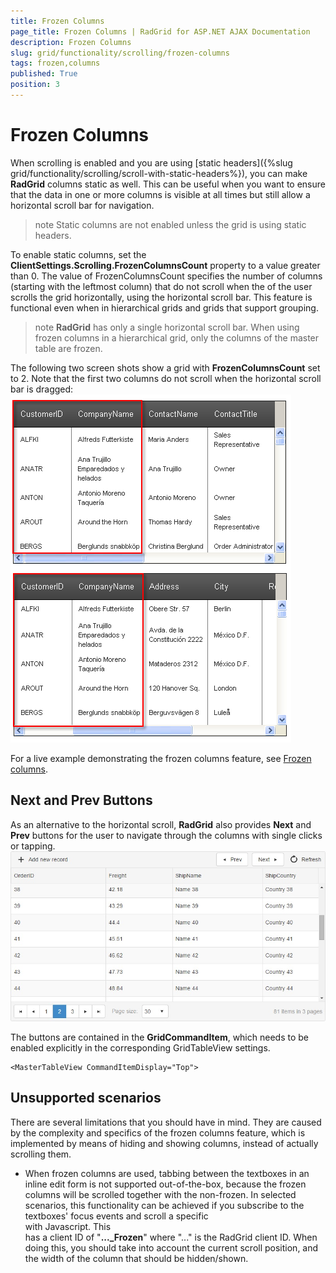 ```yaml
---
title: Frozen Columns
page_title: Frozen Columns | RadGrid for ASP.NET AJAX Documentation
description: Frozen Columns
slug: grid/functionality/scrolling/frozen-columns
tags: frozen,columns
published: True
position: 3
---
```


# Frozen Columns



When scrolling is enabled and you are using [static headers]({%slug grid/functionality/scrolling/scroll-with-static-headers%}), you can make **RadGrid** columns static as well. This can be useful when you want to ensure that the data in one or more columns is visible at all times but still allow a horizontal scroll bar for navigation.

>note Static columns are not enabled unless the grid is using static headers.
>


To enable static columns, set the **ClientSettings.Scrolling.FrozenColumnsCount** property to a value greater than 0. The value of FrozenColumnsCount specifies the number of columns (starting with the leftmost column) that do not scroll when the of the user scrolls the grid horizontally, using the horizontal scroll bar. This feature is functional even when in hierarchical grids and grids that support grouping.

>note  **RadGrid** has only a single horizontal scroll bar. When using frozen columns in a hierarchical grid, only the columns of the master table are frozen.
>


The following two screen shots show a grid with **FrozenColumnsCount** set to 2. Note that the first two columns do not scroll when the horizontal scroll bar is dragged:
![Frozen columns](images/grdFrozenColumns.PNG)

For a live example demonstrating the frozen columns feature, see [Frozen columns](http://demos.telerik.com/aspnet-ajax/Grid/Examples/GeneralFeatures/FrozenColumns/DefaultCS.aspx).

## Next and Prev Buttons

As an alternative to the horizontal scroll, **RadGrid** also provides **Next** and **Prev** buttons for the user to navigate through the columns with single clicks or tapping.
![Frozen columns 1](images/grid_frozenColumns_1.PNG)

The buttons are contained in the **GridCommandItem**, which needs to be enabled explicitly in the corresponding GridTableView settings.
````ASP.NET
<MasterTableView CommandItemDisplay="Top">
````


## Unsupported scenarios

There are several limitations that you should have in mind. They are caused by the complexity and specifics of the frozen columns feature, which is implemented by means of hiding and showing columns, instead of actually scrolling them.


* When frozen columns are used, tabbing between the textboxes in an inline edit form is not supported out-of-the-box, because the frozen columns will be scrolled together with the non-frozen. In selected scenarios, this functionality can be achieved if you subscribe to the textboxes' focus events and scroll a specific <div> with Javascript. This <div> has a client ID of "**..._Frozen**" where "..." is the RadGrid client ID. When doing this, you should take into account the current scroll position, and the width of the column that should be hidden/shown.
